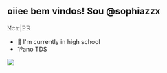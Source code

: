 oiiee bem vindos!
Sou @sophiazzx 
-
𝙼𝚌𝚛|𝙿𝚁
- 👾 I'm currently in high school
- 1ºano TDS


<!---
sophiazzx/sophiazzx is a ✨ special ✨ repository because its `README.md` (this file) appears on your GitHub profile.
You can click the Preview link to take a look at your changes.
--->
<a href="https://instagram.com/sophiazzx_." target="_blank"><img src="https://img.shields.io/badge/-Instagram-%23E4405F?style=for-the-badge&logo=instagram&logoColor=white" target="_blank"></a>
  
